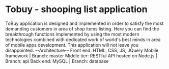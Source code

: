 # Tobuy - shooping list application
ToBuy application is designed and implemented in order to satisfy the most demanding customers in area of shop items listing. 
Here you can find the breakthrough functions implemented by using the most modern technologies combined with dedicated work of world's best minds in area of mobile apps development. 
This application will not leave you disappointed.
		--Architecture--
Front end: HTML, CSS, JS, JQuery Mobile framework | Branch: master
Middle tier: RESTful API hosted on Node.js        | Branch: api
Back end: MySQL									  | Branch: database